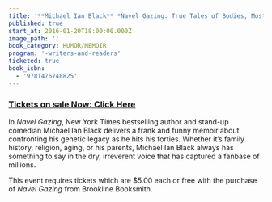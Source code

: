 ```yaml
---
title: '**Michael Ian Black** *Navel Gazing: True Tales of Bodies, Mostly Mine (but also my mom’s, which I know sounds weird)*'
published: true
start_at: 2016-01-20T18:00:00.000Z
image_path: ''
book_category: HUMOR/MEMOIR
program: '-writers-and-readers'
ticketed: true
book_isbn:
  - '9781476748825'
---
```


### [Tickets on sale Now: Click Here](http://www.brooklinebooksmith-shop.com/event/michael-ian-black-navel-gazing-author-event)

In *Navel Gazing*, New York Times bestselling author and stand-up comedian Michael Ian Black delivers a frank and funny memoir about confronting his genetic legacy as he hits his forties. Whether it’s family history, religion, aging, or his parents, Michael Ian Black always has something to say in the dry, irreverent voice that has captured a fanbase of millions.

This event requires tickets which are $5.00 each or free with the purchase of *Navel Gazing* from Brookline Booksmith.